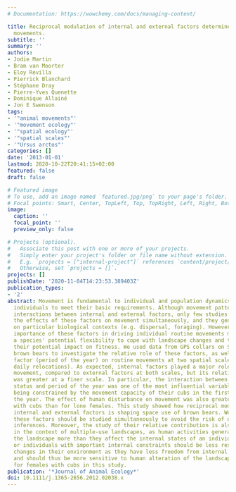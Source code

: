 ```yaml
---
# Documentation: https://wowchemy.com/docs/managing-content/

title: Reciprocal modulation of internal and external factors determines individual
  movements.
subtitle: ''
summary: ''
authors:
- Jodie Martin
- Bram van Moorter
- Eloy Revilla
- Pierrick Blanchard
- Stéphane Dray
- Pierre-Yves Quenette
- Dominique Allainé
- Jon E Swenson
tags:
- '"animal movements"'
- '"movement ecology"'
- '"spatial ecology"'
- '"spatial scales"'
- '"Ursus arctos"'
categories: []
date: '2013-01-01'
lastmod: 2020-10-22T20:41:15+02:00
featured: false
draft: false

# Featured image
# To use, add an image named `featured.jpg/png` to your page's folder.
# Focal points: Smart, Center, TopLeft, Top, TopRight, Left, Right, BottomLeft, Bottom, BottomRight.
image:
  caption: ''
  focal_point: ''
  preview_only: false

# Projects (optional).
#   Associate this post with one or more of your projects.
#   Simply enter your project's folder or file name without extension.
#   E.g. `projects = ["internal-project"]` references `content/project/deep-learning/index.md`.
#   Otherwise, set `projects = []`.
projects: []
publishDate: '2020-11-04T14:23:53.389403Z'
publication_types:
- '2'
abstract: Movement is fundamental to individual and population dynamics, as it allows
  individuals to meet their basic requirements. Although movement patterns reflect
  interactions between internal and external factors, only few studies have examined
  the effects of these factors on movement simultaneously, and they generally focused
  on particular biological contexts (e.g. dispersal, foraging). However, the relative
  importance of these factors in driving individual routine movements might reflect
  a species' potential flexibility to cope with landscape changes and therefore buffer
  their potential impact on fitness. We used data from GPS collars on Scandinavian
  brown bears to investigate the relative role of these factors, as well as an additional
  factor (period of the year) on routine movements at two spatial scales (hourly and
  daily relocations). As expected, internal factors played a major role in driving
  movement, compared to external factors at both scales, but its relative importance
  was greater at a finer scale. In particular, the interaction between reproductive
  status and period of the year was one of the most influential variables, females
  being constrained by the movement capacity of their cubs in the first periods of
  the year. The effect of human disturbance on movement was also greater for females
  with cubs than for lone females. This study showed how reciprocal modulation of
  internal and external factors is shaping space use of brown bears. We stress that
  these factors should be studied simultaneously to avoid the risk of obtaining context-dependent
  inferences. Moreover, the study of their relative contribution is also highly relevant
  in the context of multiple-use landscapes, as human activities generally affect
  the landscape more than they affect the internal states of an individual. Species
  or individuals with important internal constraints should be less responsive to
  changes in their environment as they have less freedom from internal constraints
  and should thus be more sensitive to human alteration of the landscape, as shown
  for females with cubs in this study.
publication: '*Journal of Animal Ecology*'
doi: 10.1111/j.1365-2656.2012.02038.x
---
```

